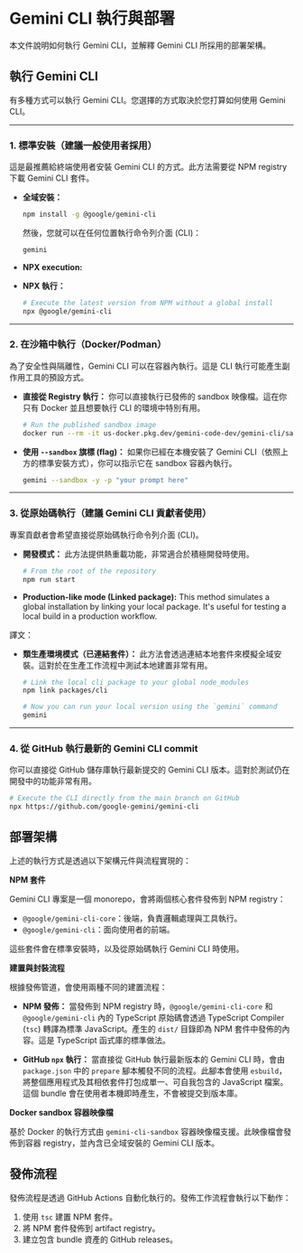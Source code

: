 # Gemini CLI 執行與部署

本文件說明如何執行 Gemini CLI，並解釋 Gemini CLI 所採用的部署架構。

## 執行 Gemini CLI

有多種方式可以執行 Gemini CLI。您選擇的方式取決於您打算如何使用 Gemini CLI。

---

### 1. 標準安裝（建議一般使用者採用）

這是最推薦給終端使用者安裝 Gemini CLI 的方式。此方法需要從 NPM registry 下載 Gemini CLI 套件。

- **全域安裝：**

  ```bash
  npm install -g @google/gemini-cli
  ```

  然後，您就可以在任何位置執行命令列介面 (CLI)：

  ```bash
  gemini
  ```

- **NPX execution:**


- **NPX 執行：**

  ```bash
  # Execute the latest version from NPM without a global install
  npx @google/gemini-cli
  ```

---

### 2. 在沙箱中執行（Docker/Podman）

為了安全性與隔離性，Gemini CLI 可以在容器內執行。這是 CLI 執行可能產生副作用工具的預設方式。

- **直接從 Registry 執行：**
  你可以直接執行已發佈的 sandbox 映像檔。這在你只有 Docker 並且想要執行 CLI 的環境中特別有用。
  ```bash
  # Run the published sandbox image
  docker run --rm -it us-docker.pkg.dev/gemini-code-dev/gemini-cli/sandbox:0.1.1
  ```
- **使用 `--sandbox` 旗標 (flag)：**
  如果你已經在本機安裝了 Gemini CLI（依照上方的標準安裝方式），你可以指示它在 sandbox 容器內執行。
  ```bash
  gemini --sandbox -y -p "your prompt here"
  ```

---

### 3. 從原始碼執行（建議 Gemini CLI 貢獻者使用）

專案貢獻者會希望直接從原始碼執行命令列介面 (CLI)。

- **開發模式：**
  此方法提供熱重載功能，非常適合於積極開發時使用。
  ```bash
  # From the root of the repository
  npm run start
  ```
- **Production-like mode (Linked package):**
  This method simulates a global installation by linking your local package. It's useful for testing a local build in a production workflow.


譯文：

- **類生產環境模式（已連結套件）：**
  此方法會透過連結本地套件來模擬全域安裝。這對於在生產工作流程中測試本地建置非常有用。

  ```bash
  # Link the local cli package to your global node_modules
  npm link packages/cli

  # Now you can run your local version using the `gemini` command
  gemini
  ```

---

### 4. 從 GitHub 執行最新的 Gemini CLI commit

你可以直接從 GitHub 儲存庫執行最新提交的 Gemini CLI 版本。這對於測試仍在開發中的功能非常有用。

```bash
# Execute the CLI directly from the main branch on GitHub
npx https://github.com/google-gemini/gemini-cli
```

## 部署架構

上述的執行方式是透過以下架構元件與流程實現的：

**NPM 套件**

Gemini CLI 專案是一個 monorepo，會將兩個核心套件發佈到 NPM registry：

- `@google/gemini-cli-core`：後端，負責邏輯處理與工具執行。
- `@google/gemini-cli`：面向使用者的前端。

這些套件會在標準安裝時，以及從原始碼執行 Gemini CLI 時使用。

**建置與封裝流程**

根據發佈管道，會使用兩種不同的建置流程：

- **NPM 發佈：** 當發佈到 NPM registry 時，`@google/gemini-cli-core` 和 `@google/gemini-cli` 內的 TypeScript 原始碼會透過 TypeScript Compiler (`tsc`) 轉譯為標準 JavaScript。產生的 `dist/` 目錄即為 NPM 套件中發佈的內容。這是 TypeScript 函式庫的標準做法。

- **GitHub `npx` 執行：** 當直接從 GitHub 執行最新版本的 Gemini CLI 時，會由 `package.json` 中的 `prepare` 腳本觸發不同的流程。此腳本會使用 `esbuild`，將整個應用程式及其相依套件打包成單一、可自我包含的 JavaScript 檔案。這個 bundle 會在使用者本機即時產生，不會被提交到版本庫。

**Docker sandbox 容器映像檔**

基於 Docker 的執行方式由 `gemini-cli-sandbox` 容器映像檔支援。此映像檔會發佈到容器 registry，並內含已全域安裝的 Gemini CLI 版本。

## 發佈流程

發佈流程是透過 GitHub Actions 自動化執行的。發佈工作流程會執行以下動作：

1. 使用 `tsc` 建置 NPM 套件。
2. 將 NPM 套件發佈到 artifact registry。
3. 建立包含 bundle 資產的 GitHub releases。
